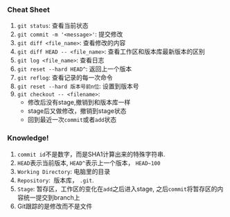 ### Cheat Sheet
1. ```git status```: 查看当前状态
2. ```git commit -m '<message>'```: 提交修改
3. ```git diff <file_name>```: 查看修改的内容
4. ```git diff HEAD -- <file_name>```: 查看工作区和版本库最新版本的区别
4. ```git log <file_name>```: 查看日志
5. ```git reset --hard HEAD^```: 返回上一个版本
6. ```git reflog```: 查看记录的每一次命令
7. ```git reset --hard 版本号前n位```: 设置到版本号
8. ```git checkout -- <filename>```:
	* 修改后没有stage,撤销到和版本库一样
	* stage后又做修改，撤销到stage状态
	* 回到最近一次```commit```或者```add```状态
    

### Knowledge!
1. ```commit id```不是数字，而是SHA1计算出来的特殊字符串. 
2. ```HEAD```表示当前版本, ```HEAD^```表示上一个版本， ```HEAD~100```
3. ```Working Directory```: 电脑里的目录
4. ```Repository```:  版本库， ```.git```. 
5. ```Stage```: 暂存区，工作区的变化在```add```之后进入stage, 之后```commit```将暂存区的内容统一提交到branch上
6. Git跟踪的是修改而不是文件
